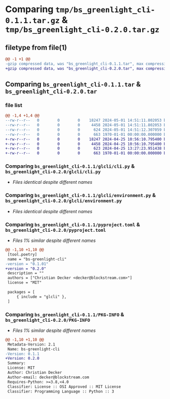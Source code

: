 # Comparing `tmp/bs_greenlight_cli-0.1.1.tar.gz` & `tmp/bs_greenlight_cli-0.2.0.tar.gz`

## filetype from file(1)

```diff
@@ -1 +1 @@
-gzip compressed data, was "bs_greenlight_cli-0.1.1.tar", max compression
+gzip compressed data, was "bs_greenlight_cli-0.2.0.tar", max compression
```

## Comparing `bs_greenlight_cli-0.1.1.tar` & `bs_greenlight_cli-0.2.0.tar`

### file list

```diff
@@ -1,4 +1,4 @@
--rw-r--r--   0        0        0    18247 2024-05-01 14:51:11.802053 bs_greenlight_cli-0.1.1/glcli/cli.py
--rw-r--r--   0        0        0     4458 2024-05-01 14:51:11.802053 bs_greenlight_cli-0.1.1/glcli/environment.py
--rw-r--r--   0        0        0      624 2024-05-01 14:51:12.307059 bs_greenlight_cli-0.1.1/pyproject.toml
--rw-r--r--   0        0        0      663 1970-01-01 00:00:00.000000 bs_greenlight_cli-0.1.1/PKG-INFO
+-rw-r--r--   0        0        0    18247 2024-04-25 10:56:10.795400 bs_greenlight_cli-0.2.0/glcli/cli.py
+-rw-r--r--   0        0        0     4458 2024-04-25 10:56:10.795400 bs_greenlight_cli-0.2.0/glcli/environment.py
+-rw-r--r--   0        0        0      623 2024-04-25 13:27:23.951438 bs_greenlight_cli-0.2.0/pyproject.toml
+-rw-r--r--   0        0        0      663 1970-01-01 00:00:00.000000 bs_greenlight_cli-0.2.0/PKG-INFO
```

### Comparing `bs_greenlight_cli-0.1.1/glcli/cli.py` & `bs_greenlight_cli-0.2.0/glcli/cli.py`

 * *Files identical despite different names*

### Comparing `bs_greenlight_cli-0.1.1/glcli/environment.py` & `bs_greenlight_cli-0.2.0/glcli/environment.py`

 * *Files identical despite different names*

### Comparing `bs_greenlight_cli-0.1.1/pyproject.toml` & `bs_greenlight_cli-0.2.0/pyproject.toml`

 * *Files 1% similar despite different names*

```diff
@@ -1,10 +1,10 @@
 [tool.poetry]
 name = "bs-greenlight-cli"
-version = "0.1.01"
+version = "0.2.0"
 description = ""
 authors = ["Christian Decker <decker@blockstream.com>"]
 license = "MIT"
 
 packages = [
     { include = "glcli" },
 ]
```

### Comparing `bs_greenlight_cli-0.1.1/PKG-INFO` & `bs_greenlight_cli-0.2.0/PKG-INFO`

 * *Files 1% similar despite different names*

```diff
@@ -1,10 +1,10 @@
 Metadata-Version: 2.1
 Name: bs-greenlight-cli
-Version: 0.1.1
+Version: 0.2.0
 Summary: 
 License: MIT
 Author: Christian Decker
 Author-email: decker@blockstream.com
 Requires-Python: >=3.8,<4.0
 Classifier: License :: OSI Approved :: MIT License
 Classifier: Programming Language :: Python :: 3
```

